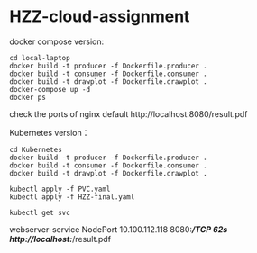 # HZZ-cloud-assignment
docker compose version:
```
cd local-laptop
docker build -t producer -f Dockerfile.producer .
docker build -t consumer -f Dockerfile.consumer .
docker build -t drawplot -f Dockerfile.drawplot .
docker-compose up -d
docker ps
```
check the ports of nginx default http://localhost:8080/result.pdf


Kubernetes version：
```
cd Kubernetes
docker build -t producer -f Dockerfile.producer .
docker build -t consumer -f Dockerfile.consumer .
docker build -t drawplot -f Dockerfile.drawplot .

kubectl apply -f PVC.yaml
kubectl apply -f HZZ-final.yaml

kubectl get svc
```
webserver-service   NodePort    10.100.112.118   <none>        8080:*****/TCP       62s
http://localhost:*****/result.pdf
